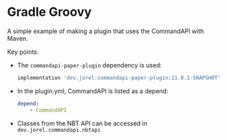 # Gradle Groovy

A simple example of making a plugin that uses the CommandAPI with Maven.

Key points:

- The `commandapi-paper-plugin` dependency is used:

  ```groovy
  implementation 'dev.jorel:commandapi-paper-plugin:11.0.1-SNAPSHOT'
  ```

- In the plugin.yml, CommandAPI is listed as a depend:

  ```yaml
  depend:
      - CommandAPI
  ```

- Classes from the NBT API can be accessed in `dev.jorel.commandapi.nbtapi`
